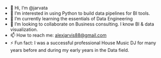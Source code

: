 - 👋 Hi, I’m @jarvata
- 👀 I’m interested in using Python to build data pipelines for BI tools.
- 🌱 I’m currently learning the essentials of Data Engineering
- 💞️ I’m looking to collaborate on Business consulting.  I know BI & data visualization.  
- 📫 How to reach me: alexjarvis88@gmail.com
- ⚡ Fun fact: I was a successful professional House Music DJ for many years before and during my early years in the Data field.
<!---
jarvata/jarvata is a ✨ special ✨ repository because its `README.md` (this file) appears on your GitHub profile.
You can click the Preview link to take a look at your changes.
--->
